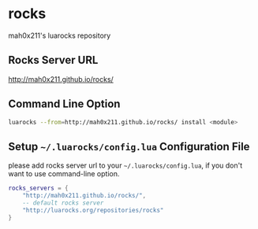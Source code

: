 rocks
=====

mah0x211's luarocks repository

## Rocks Server URL

http://mah0x211.github.io/rocks/

## Command Line Option

```sh
luarocks --from=http://mah0x211.github.io/rocks/ install <module>
```

## Setup `~/.luarocks/config.lua` Configuration File

please add rocks server url to your `~/.luarocks/config.lua`, if you don't want to use command-line option.

```lua
rocks_servers = {
    "http://mah0x211.github.io/rocks/",
    -- default rocks server
    "http://luarocks.org/repositories/rocks"
}
```

